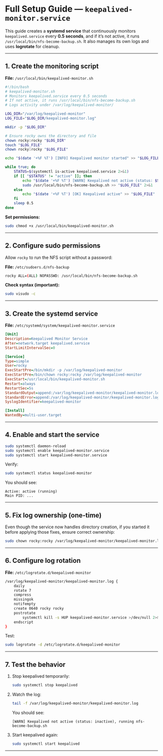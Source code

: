 # Full Setup Guide — `keepalived-monitor.service`

This guide creates a **systemd service** that continuously monitors
`keepalived.service` every **0.5 seconds**, and if it’s not active, it runs
`/usr/local/bin/nfs-become-backup.sh`.
It also manages its own logs and uses **logrotate** for cleanup.

---

## 1. Create the monitoring script

**File:** `/usr/local/bin/keepalived-monitor.sh`

```bash
#!/bin/bash
# keepalived-monitor.sh
# Monitors keepalived.service every 0.5 seconds
# If not active, it runs /usr/local/bin/nfs-become-backup.sh
# Logs activity under /var/log/keepalived-monitor/

LOG_DIR="/var/log/keepalived-monitor"
LOG_FILE="$LOG_DIR/keepalived-monitor.log"

mkdir -p "$LOG_DIR"

# Ensure rocky owns the directory and file
chown rocky:rocky "$LOG_DIR"
touch "$LOG_FILE"
chown rocky:rocky "$LOG_FILE"

echo "$(date '+%F %T') [INFO] Keepalived monitor started" >> "$LOG_FILE"

while true; do
    STATUS=$(systemctl is-active keepalived.service 2>&1)
    if [[ "$STATUS" != "active" ]]; then
        echo "$(date '+%F %T') [WARN] Keepalived not active (status: $STATUS), running nfs-become-backup.sh" >> "$LOG_FILE"
        sudo /usr/local/bin/nfs-become-backup.sh >> "$LOG_FILE" 2>&1
    else
        echo "$(date '+%F %T') [OK] Keepalived active" >> "$LOG_FILE"
    fi
    sleep 0.5
done
```

**Set permissions:**

```bash
sudo chmod +x /usr/local/bin/keepalived-monitor.sh
```

---

## 2. Configure sudo permissions

Allow `rocky` to run the NFS script without a password:

**File:** `/etc/sudoers.d/nfs-backup`

```bash
rocky ALL=(ALL) NOPASSWD: /usr/local/bin/nfs-become-backup.sh
```

**Check syntax (important):**

```bash
sudo visudo -c
```

---

## 3. Create the systemd service

**File:** `/etc/systemd/system/keepalived-monitor.service`

```ini
[Unit]
Description=Keepalived Monitor Service
After=network.target keepalived.service
StartLimitIntervalSec=0

[Service]
Type=simple
User=rocky
ExecStartPre=/bin/mkdir -p /var/log/keepalived-monitor
ExecStartPre=/bin/chown rocky:rocky /var/log/keepalived-monitor
ExecStart=/usr/local/bin/keepalived-monitor.sh
Restart=always
RestartSec=5s
StandardOutput=append:/var/log/keepalived-monitor/keepalived-monitor.log
StandardError=append:/var/log/keepalived-monitor/keepalived-monitor.log
SyslogIdentifier=keepalived-monitor

[Install]
WantedBy=multi-user.target
```

---

## 4. Enable and start the service

```bash
sudo systemctl daemon-reload
sudo systemctl enable keepalived-monitor.service
sudo systemctl start keepalived-monitor.service
```

Verify:

```bash
sudo systemctl status keepalived-monitor
```

You should see:

```
Active: active (running)
Main PID: ...
```

---

## 5. Fix log ownership (one-time)

Even though the service now handles directory creation, if you started it before applying those fixes, ensure correct ownership:

```bash
sudo chown rocky:rocky /var/log/keepalived-monitor/keepalived-monitor.log
```

---

## 6. Configure log rotation

**File:** `/etc/logrotate.d/keepalived-monitor`

```bash
/var/log/keepalived-monitor/keepalived-monitor.log {
    daily
    rotate 7
    compress
    missingok
    notifempty
    create 0640 rocky rocky
    postrotate
        systemctl kill -s HUP keepalived-monitor.service >/dev/null 2>&1 || true
    endscript
}
```

Test:

```bash
sudo logrotate -d /etc/logrotate.d/keepalived-monitor
```

---

## 7. Test the behavior

1. Stop keepalived temporarily:

   ```bash
   sudo systemctl stop keepalived
   ```
2. Watch the log:

   ```bash
   tail -f /var/log/keepalived-monitor/keepalived-monitor.log
   ```

   You should see:

   ```
   [WARN] Keepalived not active (status: inactive), running nfs-become-backup.sh
   ```
3. Start keepalived again:

   ```bash
   sudo systemctl start keepalived
   ```

---
